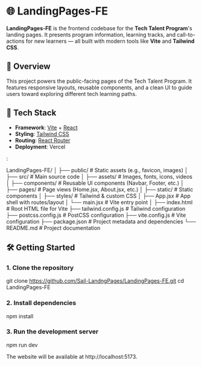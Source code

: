 # 🌐 LandingPages-FE

**LandingPages-FE** is the frontend codebase for the **Tech Talent Program**'s landing pages. It presents program information, learning tracks, and call-to-actions for new learners — all built with modern tools like **Vite** and **Tailwind CSS**.



## 🚀 Overview

This project powers the public-facing pages of the Tech Talent Program. It features responsive layouts, reusable components, and a clean UI to guide users toward exploring different tech learning paths.



## 🧰 Tech Stack

- **Framework**: [Vite](https://vitejs.dev/) + [React](https://reactjs.org/)
- **Styling**: [Tailwind CSS](https://tailwindcss.com/)
- **Routing**: [React Router](https://reactrouter.com/) 
- **Deployment**:  Vercel



:

LandingPages-FE/
│
├── public/              # Static assets (e.g., favicon, images)
│
├── src/                 # Main source code
│   ├── assets/          # Images, fonts, icons, videos
│   ├── components/      # Reusable UI components (Navbar, Footer, etc.)
│   ├── pages/           # Page views (Home.jsx, About.jsx, etc.)
│   ├── static/          # Static components
│   ├── styles/          # Tailwind & custom CSS
│   ├── App.jsx          # App shell with routes/layout
│   └── main.jsx         # Vite entry point
│
├── index.html           # Root HTML file for Vite
├── tailwind.config.js   # Tailwind configuration
├── postcss.config.js    # PostCSS configuration
├── vite.config.js       # Vite configuration
├── package.json         # Project metadata and dependencies
└── README.md            # Project documentation





## 🛠️ Getting Started

### 1. Clone the repository

git clone https://github.com/Sail-LandngPages/LandingPages-FE.git
cd LandingPages-FE


### 2. Install dependencies

npm install


### 3. Run the development server
npm run dev

The website will be available at http://localhost:5173.


